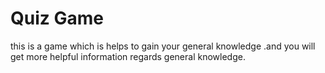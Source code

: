 # Quiz Game
 this is  a game which is helps to  gain your general knowledge .and you will get more helpful information regards general knowledge.
